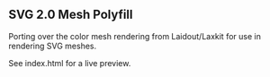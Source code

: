 SVG 2.0 Mesh Polyfill
---------------------

Porting over the color mesh rendering from Laidout/Laxkit for use in rendering SVG meshes.

See index.html for a live preview.

